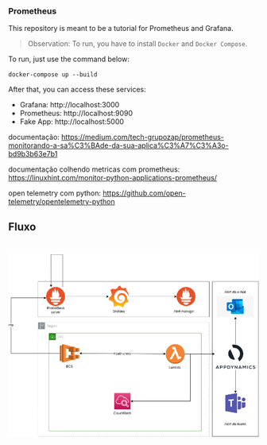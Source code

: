 ### Prometheus

This repository is meant to be a tutorial for Prometheus and Grafana.

> Observation: To run, you have to install `Docker` and `Docker Compose`.

To run, just use the command below:
```
docker-compose up --build
```

After that, you can access these services:
- Grafana: http://localhost:3000
- Prometheus: http://localhost:9090
- Fake App: http://localhost:5000

documentação: https://medium.com/tech-grupozap/prometheus-monitorando-a-sa%C3%BAde-da-sua-aplica%C3%A7%C3%A3o-bd9b3b63e7b1

documentação colhendo metricas com prometheus: https://linuxhint.com/monitor-python-applications-prometheus/

open telemetry com python: https://github.com/open-telemetry/opentelemetry-python

## Fluxo
<h1 align="center">
  <img src="https://github.com/MateusMaceedo/Prometheus-Grafana-Observability/blob/main/img/fluxo%20check%20list.png?raw=true">
</h1>
